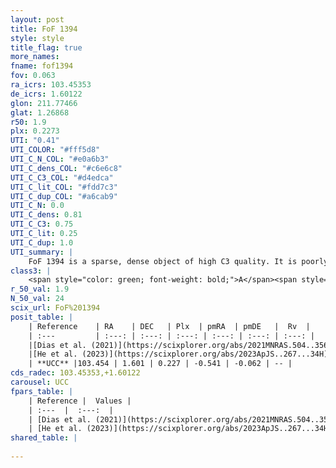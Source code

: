 ```yaml
---
layout: post
title: FoF 1394
style: style
title_flag: true
more_names: 
fname: fof1394
fov: 0.063
ra_icrs: 103.45353
de_icrs: 1.60122
glon: 211.77466
glat: 1.26868
r50: 1.9
plx: 0.2273
UTI: "0.41"
UTI_COLOR: "#fff5d8"
UTI_C_N_COL: "#e0a6b3"
UTI_C_dens_COL: "#c6e6c8"
UTI_C_C3_COL: "#d4edca"
UTI_C_lit_COL: "#fdd7c3"
UTI_C_dup_COL: "#a6cab9"
UTI_C_N: 0.0
UTI_C_dens: 0.81
UTI_C_C3: 0.75
UTI_C_lit: 0.25
UTI_C_dup: 1.0
UTI_summary: |
    FoF 1394 is a sparse, dense object of high C3 quality. It is poorly studied in the literature.<br><br><span style="color: #99180f; font-weight: bold;">Warning: </span>contains less than 25 stars with <i>P>0.5</i> estimated.
class3: |
    <span style="color: green; font-weight: bold;">A</span><span style="color: #FFC300; font-weight: bold;">B</span>
r_50_val: 1.9
N_50_val: 24
scix_url: FoF%201394
posit_table: |
    | Reference    | RA    | DEC   | Plx  | pmRA  | pmDE   |  Rv  |
    | :---         | :---: | :---: | :---: | :---: | :---: | :---: |
    |[Dias et al. (2021)](https://scixplorer.org/abs/2021MNRAS.504..356D) | 103.447 | 1.602 | 0.234 | -0.553 | -0.041 | 58.299 |
    |[He et al. (2023)](https://scixplorer.org/abs/2023ApJS..267...34H) | 103.483 | 1.591 | 0.23 | -0.54 | -0.075 | -- |
    | **UCC** |103.454 | 1.601 | 0.227 | -0.541 | -0.062 | -- | 
cds_radec: 103.45353,+1.60122
carousel: UCC
fpars_table: |
    | Reference |  Values |
    | :---  |  :---:  |
    | [Dias et al. (2021)](https://scixplorer.org/abs/2021MNRAS.504..356D) | `Av=1.428, Dist=3178, logage=7.364, [Fe/H]=-0.107` |
    | [He et al. (2023)](https://scixplorer.org/abs/2023ApJS..267...34H) | `A0=1.45, m-M=12.9, logA=7.7` |
shared_table: |
    
---
```

